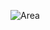![Area](https://user-images.githubusercontent.com/49131712/66349059-ae2fa100-e960-11e9-9972-d1142ecc2973.png)
